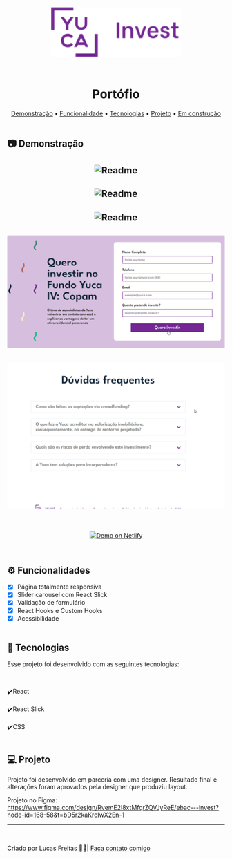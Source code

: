 <br>
<p align="center"><img align="center" width="300px" src="./src/Assets/yuka.svg"> </p> <br>

<h1 align="center"> Portófio </h1>

<p align="center">
    <a href="#demo"> Demonstração</a> •
    <a href="#func"> Funcionalidade</a> •
    <a href="#tec"> Tecnologias</a> •
    <a href="#projeto"> Projeto</a> •
    <a href="#construção"> Em construção</a>
    <br> <br>

<h2 id="demo"> 📷 Demonstração </h2>

<h2 align="center"> <img alt="Readme" title="Readme" src="./src/gif/1.gif"> </h2>
<h2 align="center"> <img alt="Readme" title="Readme" src="./src/gif/2.gif"> </h2>
<h2 align="center"> <img alt="Readme" title="Readme" src="./src/gif/3.gif"> </h2>
<h2 align="center"> <img alt="Readme" title="Readme" src="./src/gif/4.gif"> </h2>
<h2 align="center"> <img alt="Readme" title="Readme" src="./src/gif/5.gif"> </h2>

<br>
<p align="center">
<a href="https://yuca-real-estate.netlify.app/">
<img alt="Demo on Netlify" src="https://res.cloudinary.com/lukemorales/image/upload/v1563043495/readme_logos/demo_on_netlify_bbuvjz.png" data-canonical-src="https://res.cloudinary.com/lukemorales/image/upload/v1563043495/readme_logos/demo_on_netlify_bbuvjz.png" style="max-width: 100%;">
</a></p>
<br>

<h2 id="func"> ⚙ Funcionalidades </h2>

- [x] Página totalmente responsiva<br>
- [x] Slider carousel com React Slick</br>
- [x] Validação de formulário<br>
- [x] React Hooks e Custom Hooks<br>
- [x] Acessibilidade<br><br>

<h2 id="tec"> 🚀 Tecnologias </h2>

<p> Esse projeto foi desenvolvido com as seguintes tecnologias: </p><br>

✔️React<br><br>
✔️React Slick<br><br>
✔️CSS<br><br>

<h2 id="projeto"> 💻 Projeto </h2>

<p>Projeto foi desenvolvido em parceria com uma designer. Resultado final e alterações foram aprovados pela designer que produziu layout.

Projeto no Figma: https://www.figma.com/design/RvemE2l8xtMfqrZQVJyReE/ebac---invest?node-id=168-58&t=bD5r2kaKrcIwX2En-1</p>

<hr>
<br>
<p> Criado por Lucas Freitas 🖖🏽| <a href="https://www.linkedin.com/in/lucasfreitas01/"> Faça contato comigo </a> <p>
